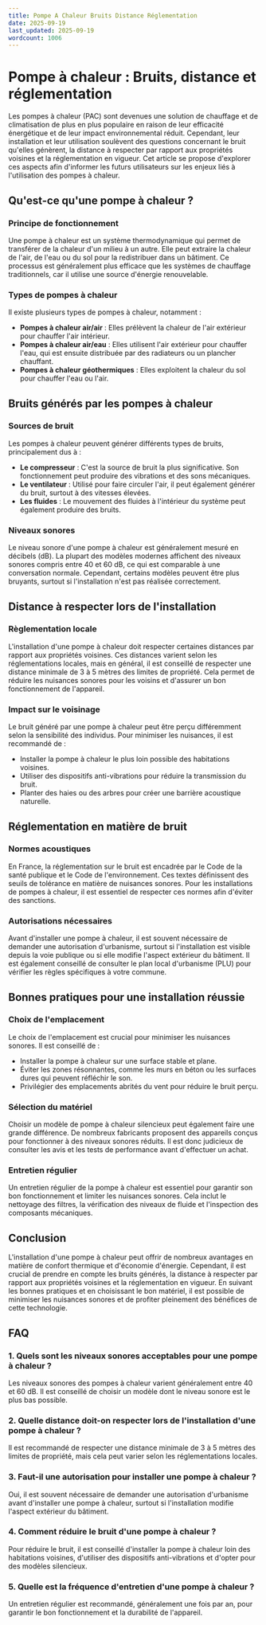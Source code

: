 ```yaml
---
title: Pompe A Chaleur Bruits Distance Réglementation
date: 2025-09-19
last_updated: 2025-09-19
wordcount: 1006
---
```


# Pompe à chaleur : Bruits, distance et réglementation

Les pompes à chaleur (PAC) sont devenues une solution de chauffage et de climatisation de plus en plus populaire en raison de leur efficacité énergétique et de leur impact environnemental réduit. Cependant, leur installation et leur utilisation soulèvent des questions concernant le bruit qu'elles génèrent, la distance à respecter par rapport aux propriétés voisines et la réglementation en vigueur. Cet article se propose d'explorer ces aspects afin d'informer les futurs utilisateurs sur les enjeux liés à l'utilisation des pompes à chaleur.

## Qu'est-ce qu'une pompe à chaleur ?

### Principe de fonctionnement

Une pompe à chaleur est un système thermodynamique qui permet de transférer de la chaleur d'un milieu à un autre. Elle peut extraire la chaleur de l'air, de l'eau ou du sol pour la redistribuer dans un bâtiment. Ce processus est généralement plus efficace que les systèmes de chauffage traditionnels, car il utilise une source d'énergie renouvelable.

### Types de pompes à chaleur

Il existe plusieurs types de pompes à chaleur, notamment :

- **Pompes à chaleur air/air** : Elles prélèvent la chaleur de l'air extérieur pour chauffer l'air intérieur.
- **Pompes à chaleur air/eau** : Elles utilisent l'air extérieur pour chauffer l'eau, qui est ensuite distribuée par des radiateurs ou un plancher chauffant.
- **Pompes à chaleur géothermiques** : Elles exploitent la chaleur du sol pour chauffer l'eau ou l'air.

## Bruits générés par les pompes à chaleur

### Sources de bruit

Les pompes à chaleur peuvent générer différents types de bruits, principalement dus à :

- **Le compresseur** : C'est la source de bruit la plus significative. Son fonctionnement peut produire des vibrations et des sons mécaniques.
- **Le ventilateur** : Utilisé pour faire circuler l'air, il peut également générer du bruit, surtout à des vitesses élevées.
- **Les fluides** : Le mouvement des fluides à l'intérieur du système peut également produire des bruits.

### Niveaux sonores

Le niveau sonore d'une pompe à chaleur est généralement mesuré en décibels (dB). La plupart des modèles modernes affichent des niveaux sonores compris entre 40 et 60 dB, ce qui est comparable à une conversation normale. Cependant, certains modèles peuvent être plus bruyants, surtout si l'installation n'est pas réalisée correctement.

## Distance à respecter lors de l'installation

### Règlementation locale

L'installation d'une pompe à chaleur doit respecter certaines distances par rapport aux propriétés voisines. Ces distances varient selon les réglementations locales, mais en général, il est conseillé de respecter une distance minimale de 3 à 5 mètres des limites de propriété. Cela permet de réduire les nuisances sonores pour les voisins et d'assurer un bon fonctionnement de l'appareil.

### Impact sur le voisinage

Le bruit généré par une pompe à chaleur peut être perçu différemment selon la sensibilité des individus. Pour minimiser les nuisances, il est recommandé de :

- Installer la pompe à chaleur le plus loin possible des habitations voisines.
- Utiliser des dispositifs anti-vibrations pour réduire la transmission du bruit.
- Planter des haies ou des arbres pour créer une barrière acoustique naturelle.

## Réglementation en matière de bruit

### Normes acoustiques

En France, la réglementation sur le bruit est encadrée par le Code de la santé publique et le Code de l'environnement. Ces textes définissent des seuils de tolérance en matière de nuisances sonores. Pour les installations de pompes à chaleur, il est essentiel de respecter ces normes afin d'éviter des sanctions.

### Autorisations nécessaires

Avant d'installer une pompe à chaleur, il est souvent nécessaire de demander une autorisation d'urbanisme, surtout si l'installation est visible depuis la voie publique ou si elle modifie l'aspect extérieur du bâtiment. Il est également conseillé de consulter le plan local d'urbanisme (PLU) pour vérifier les règles spécifiques à votre commune.

## Bonnes pratiques pour une installation réussie

### Choix de l'emplacement

Le choix de l'emplacement est crucial pour minimiser les nuisances sonores. Il est conseillé de :

- Installer la pompe à chaleur sur une surface stable et plane.
- Éviter les zones résonnantes, comme les murs en béton ou les surfaces dures qui peuvent réfléchir le son.
- Privilégier des emplacements abrités du vent pour réduire le bruit perçu.

### Sélection du matériel

Choisir un modèle de pompe à chaleur silencieux peut également faire une grande différence. De nombreux fabricants proposent des appareils conçus pour fonctionner à des niveaux sonores réduits. Il est donc judicieux de consulter les avis et les tests de performance avant d'effectuer un achat.

### Entretien régulier

Un entretien régulier de la pompe à chaleur est essentiel pour garantir son bon fonctionnement et limiter les nuisances sonores. Cela inclut le nettoyage des filtres, la vérification des niveaux de fluide et l'inspection des composants mécaniques.

## Conclusion

L'installation d'une pompe à chaleur peut offrir de nombreux avantages en matière de confort thermique et d'économie d'énergie. Cependant, il est crucial de prendre en compte les bruits générés, la distance à respecter par rapport aux propriétés voisines et la réglementation en vigueur. En suivant les bonnes pratiques et en choisissant le bon matériel, il est possible de minimiser les nuisances sonores et de profiter pleinement des bénéfices de cette technologie.

## FAQ

### 1. Quels sont les niveaux sonores acceptables pour une pompe à chaleur ?

Les niveaux sonores des pompes à chaleur varient généralement entre 40 et 60 dB. Il est conseillé de choisir un modèle dont le niveau sonore est le plus bas possible.

### 2. Quelle distance doit-on respecter lors de l'installation d'une pompe à chaleur ?

Il est recommandé de respecter une distance minimale de 3 à 5 mètres des limites de propriété, mais cela peut varier selon les réglementations locales.

### 3. Faut-il une autorisation pour installer une pompe à chaleur ?

Oui, il est souvent nécessaire de demander une autorisation d'urbanisme avant d'installer une pompe à chaleur, surtout si l'installation modifie l'aspect extérieur du bâtiment.

### 4. Comment réduire le bruit d'une pompe à chaleur ?

Pour réduire le bruit, il est conseillé d'installer la pompe à chaleur loin des habitations voisines, d'utiliser des dispositifs anti-vibrations et d'opter pour des modèles silencieux.

### 5. Quelle est la fréquence d'entretien d'une pompe à chaleur ?

Un entretien régulier est recommandé, généralement une fois par an, pour garantir le bon fonctionnement et la durabilité de l'appareil.